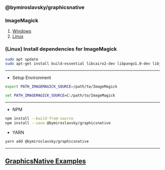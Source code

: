 ### @bymiroslavsky/graphicsnative 

### ImageMagick 
 
1. [Windows](https://imagemagick.org/script/download.php) 
2. [Linux](https://imagemagick.org/script/install-source.php) 

### (Linux) Install dependencies for ImageMagick

```sh
sudo apt update
sudo apt-get install build-essential libcairo2-dev libpango1.0-dev libjpeg-dev libgif-dev librsvg2-dev
```
____

* Setup Environment

```sh
export PATH_IMAGEMAGICK_SOURCE=/path/to/ImageMagick
```
```bat 
set PATH_IMAGEMAGICK_SOURCE=C:/path/to/ImageMagick
```
____

* NPM
```sh
npm install --build-from-source
npm install --save @bymiroslavsky/graphicsnative
```
* YARN
```sh
yarn add @bymiroslavsky/graphicsnative
``` 

____

 ## [GraphicsNative Examples](https://github.com/MiroslavskyCoder/graphicsnative-examples)